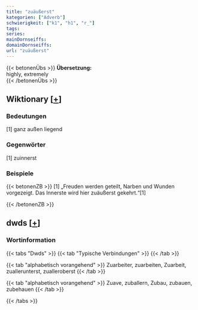 ```yaml
---
title: "zuäußerst"
kategorien: ["Adverb"]
schwierigkeit: ["k1", "h1", "r_"]
tags:
series:
mainDornseiffs:
domainDornseiffs:
url: "zuäußerst"
---
```


{{< betonenÜbs >}}
**Übersetzung:**  
highly, extremely  
{{< /betonenÜbs >}}

## Wiktionary [[+](https://de.wiktionary.org/wiki/zuäußerst)]

### Bedeutungen
[1] ganz außen liegend  

### Gegenwörter
[1] zuinnerst  

### Beispiele
{{< betonenZB >}}
[1] „Freuden werden geteilt, Narben und Wunden vorgezeigt. Das Innerste wird hier zuäußerst gekehrt.“[1]  

{{< /betonenZB >}}


## dwds [[+](https://www.dwds.de/wb/zuäußerst)]

### Wortinformation
{{< tabs "Dwds" >}}
{{< tab "Typische Verbindungen" >}}
{{< /tab >}}

{{< tab "alphabetisch vorangehend" >}}
Zuarbeiter, zuarbeiten, Zuarbeit, zuallerunterst, zualleroberst
{{< /tab >}}

{{< tab "alphabetisch vorangehend" >}}
Zuave, zuballern, Zubau, zubauen, zubehauen
{{< /tab >}}

{{< /tabs >}}

